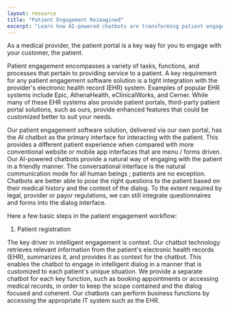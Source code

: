 ```yaml
---
layout: resource
title: "Patient Engagement Reimagined"
excerpt: "Learn how AI-powered chatbots are transforming patient engagement in modern healthcare practices."
---
```



As a medical provider, the patient portal is a key way for you to engage with your customer, the patient. 

<!--more-->

Patient engagement encompasses a variety of tasks, functions, and processes that pertain to providing service to a patient. A key requirement for any patient engagement software solution is a tight integration with the provider's electronic health record (EHR) system. Examples of popular EHR systems include Epic, AthenaHealth, eClinicalWorks, and Cerner. While many of these EHR systems also provide patient portals, third-party patient portal solutions, such as ours, provide enhanced features that could be customized better to suit your needs. 

Our patient engagement software solution, delivered via our own portal, has the AI chatbot as the primary interface for interacting with the patient. This provides a different patient experience when compared with more conventional website or mobile app interfaces that are menu / forms driven. Our AI-powered chatbots provide a natural way of engaging with the patient in a friendly manner. The conversational interface is the natural communication mode for all human beings ; patients are no exception. Chatbots are better able to pose the right questions to the patient based on their medical history and the context of the dialog. To the extent required by legal, provider or payor regulations, we can still integrate questionnaires and forms into the dialog interface. 

Here a few basic steps in the patient engagement workflow:

1. Patient registration

 

The key driver in intelligent engagement is context. Our chatbot technology retrieves relevant information from the patient's electronic health records (EHR), summarizes it, and provides it as context for the chatbot. This enables the chatbot to engage in intelligent dialog in a manner that is customized to each patient's unique situation. We provide a separate chatbot for each key function, such as booking appointments or accessing medical records, in order to keep the scope contained and the dialog focused and coherent. Our chatbots can perform business functions by accessing the appropriate IT system such as the EHR.

